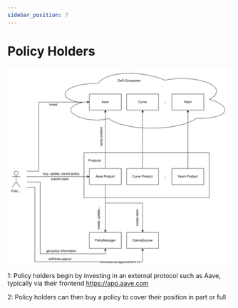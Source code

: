 ```yaml
---
sidebar_position: 7
---
```


# Policy Holders

![architecture](policy_holder_diagram.svg)

1: Policy holders begin by investing in an external protocol such as Aave, typically via their frontend https://app.aave.com

2: Policy holders can then buy a policy to cover their position in part or full